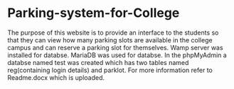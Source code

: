 # Parking-system-for-College
The purpose of this website is to provide an interface to the students so that they can view how many parking slots are available in the 
college campus and can reserve a parking slot for themselves.
Wamp server was installed for databse.
MariaDB was used for databse.
In the phpMyAdmin a databse named test was created which has two tables named reg(containing login details) and parklot.
For more information refer to Readme.docx which is uploaded.
